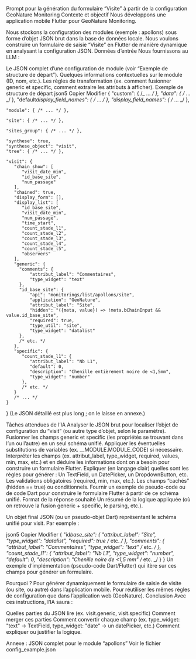 Prompt pour la génération du formulaire “Visite” à partir de la configuration GeoNature Monitoring
Contexte et objectif
Nous développons une application mobile Flutter pour GeoNature Monitoring.

Nous stockons la configuration des modules (exemple : apollons) sous forme d’objet JSON brut dans la base de données locale.
Nous voulons construire un formulaire de saisie “Visite” en Flutter de manière dynamique en analysant la configuration JSON.
Données d’entrée
Nous fournissons au LLM :

Le JSON complet d’une configuration de module (voir “Exemple de structure de départ”).
Quelques informations contextuelles sur le module (ID, nom, etc.).
Les règles de transformation (ex. comment fusionner generic et specific, comment extraire les attributs à afficher).
Exemple de structure de départ
json5
Copier
Modifier
{
"custom": { /_ ... _/ },
"data": { /_ ... _/ },
"default*display_field_names": { /* ... _/ },
"display_field_names": { /_ ... \_/ },

    "module": { /* ... */ },

    "site": { /* ... */ },

    "sites_group": { /* ... */ },

    "synthese": true,
    "synthese_object": "visit",
    "tree": { /* ... */ },

    "visit": {
       "chain_show": [
          "visit_date_min",
          "id_base_site",
          "num_passage"
       ],
       "chained": true,
       "display_form": [],
       "display_list": [
          "id_base_site",
          "visit_date_min",
          "num_passage",
          "time_start",
          "count_stade_l1",
          "count_stade_l2",
          "count_stade_l3",
          "count_stade_l4",
          "count_stade_l5",
          "observers"
       ],
       "generic": {
         "comments": {
             "attribut_label": "Commentaires",
             "type_widget": "text"
         },
         "id_base_site": {
             "api": "monitorings/list/apollons/site",
             "application": "GeoNature",
             "attribut_label": "Site",
             "hidden": "({meta, value}) => !meta.bChainInput && value.id_base_site",
             "required": true,
             "type_util": "site",
             "type_widget": "datalist"
         },
         /* etc. */
       },
       "specific": {
          "count_stade_l1": {
             "attribut_label": "Nb L1",
             "default": 0,
             "description": "Chenille entièrement noire de <1,5mm",
             "type_widget": "number"
          },
          /* etc. */
       }
       /* ... */
    }

}
(Le JSON détaillé est plus long ; on le laisse en annexe.)

Tâches attendues de l’IA
Analyser le JSON brut pour localiser l’objet de configuration du “visit” (ou autre type d’objet, selon le paramètre).
Fusionner les champs generic et specific (les propriétés se trouvant dans l’un ou l’autre) en un seul schéma unifié.
Appliquer les éventuelles substitutions de variables (ex. \_\_MODULE.MODULE_CODE) si nécessaire.
Interpréter les champs (ex. attribut_label, type_widget, required, values, min, max, etc.) et en déduire les informations dont on a besoin pour construire un formulaire Flutter.
Expliquer (en langage clair) quelles sont les règles pour générer :
Un TextField, un DatePicker, un DropdownButton, etc.
Les validations obligatoires (required, min, max, etc.).
Les champs “cachés” (hidden == true) ou conditionnels.
Fournir un exemple de pseudo-code ou de code Dart pour construire le formulaire Flutter à partir de ce schéma unifié.
Format de la réponse souhaité
Un résumé de la logique appliquée (où on retrouve la fusion generic + specific, le parsing, etc.).

Un objet final JSON (ou un pseudo-objet Dart) représentant le schéma unifié pour visit. Par exemple :

json5
Copier
Modifier
{
"id*base_site": {
"attribut_label": "Site",
"type_widget": "datalist",
"required": true
/* etc. _/
},
"comments": {
"attribut_label": "Commentaires",
"type_widget": "text"
/_ etc. _/
},
"count_stade_l1": {
"attribut_label": "Nb L1",
"type_widget": "number",
"default": 0,
"description": "Chenille noire de <1,5 mm"
/_ etc. \_/
}
}
Un exemple d’implémentation (pseudo-code Dart/Flutter) qui itère sur ces champs pour générer un formulaire.

Pourquoi ?
Pour générer dynamiquement le formulaire de saisie de visite (ou site, ou autre) dans l’application mobile.
Pour réutiliser les mêmes règles de configuration que dans l’application web (GeoNature).
Conclusion
Avec ces instructions, l’IA saura :

Quelles parties du JSON lire (ex. visit.generic, visit.specific)
Comment merger ces parties
Comment convertir chaque champ (ex. type_widget: "text" -> TextField, type_widget: "date" -> un datePicker, etc.)
Comment expliquer ou justifier la logique.

Annexe : JSON complet pour le module “apollons”
Voir le fichier config_example.json